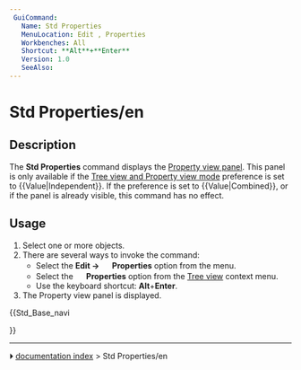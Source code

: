 ```yaml
---
 GuiCommand:
   Name: Std Properties
   MenuLocation: Edit , Properties
   Workbenches: All
   Shortcut: **Alt**+**Enter**
   Version: 1.0
   SeeAlso: 
---
```


# Std Properties/en

## Description

The **Std Properties** command displays the [Property view panel](Property_editor.md). This panel is only available if the [Tree view and Property view mode](Preferences_Editor#General_2.md) preference is set to {{Value|Independent}}. If the preference is set to {{Value|Combined}}, or if the panel is already visible, this command has no effect.

## Usage

1.  Select one or more objects.
2.  There are several ways to invoke the command:
    -   Select the **Edit → <img src="images/Std_Properties.svg" width=16px> Properties** option from the menu.
    -   Select the **<img src="images/Std_Properties.svg" width=16px> Properties** option from the [Tree view](Tree_view.md) context menu.
    -   Use the keyboard shortcut: **Alt**+**Enter**.
3.  The Property view panel is displayed.





{{Std_Base_navi

}}



---
⏵ [documentation index](../README.md) > Std Properties/en

